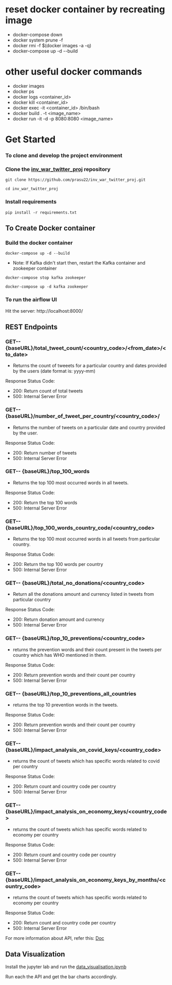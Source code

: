 # reset docker container by recreating image
- docker-compose down
- docker system prune -f
- docker rmi -f $(docker images -a -q)
- docker-compose up -d --build

# other useful docker commands
- docker images
- docker ps
- docker logs <container_id>
- docker kill <container_id>
- docker exec -it <container_id> /bin/bash
- docker build . -t <image_name>
- docker run -it -d -p 8080:8080 <image_name>



# Get Started

### To clone and develop the project environment


### Clone the [inv_war_twitter_proj](https://github.com/prasu22/inv_war_twitter_proj) repository
```
git clone https://github.com/prasu22/inv_war_twitter_proj.git
```
```
cd inv_war_twitter_proj
```

### Install requirements
```
pip install -r requirements.txt
```

## To Create Docker container

### Build the docker container
```
docker-compose up -d --build
```

- Note: If Kafka didn't start then, restart the Kafka container and zookeeper container
```
docker-compose stop kafka zookeeper
```
```
docker-compose up -d kafka zookeeper
```

### To run the airflow UI

Hit the server: http://localhost:8000/




## REST Endpoints


### GET-- {baseURL}/total_tweet_count/<country_code>/<from_date>/<to_date>
- Returns the count of tweeets for a particular country and dates provided by the users (date format is: yyyy-mm)

Response Status Code: 
- 200: Return count of total tweets
- 500: Internal Server Error

### GET-- {baseURL}/number_of_tweet_per_country/<country_code>/<date>
- Returns the number of tweets on a particular date and country provided by the user.

Response Status Code: 
- 200: Return number of tweets
- 500: Internal Server Error

  
### GET-- {baseURL}/top_100_words
- Returns the top 100 most occurred words in all tweets.
  
Response Status Code: 
- 200: Return the top 100 words
- 500: Internal Server Error
  
  
### GET-- {baseURL}/top_100_words_country_code/<country_code>
- Returns the top 100 most occurred words in all tweets from particular country.
  
Response Status Code: 
- 200: Return the top 100 words per country
- 500: Internal Server Error
  

### GET-- {baseURL}/total_no_donations/<country_code>
- Return all the donations amount and currency listed in tweets from particular country
  
Response Status Code: 
- 200: Return donation amount and currency
- 500: Internal Server Error
  

### GET-- {baseURL}/top_10_preventions/<country_code>
- returns the prevention words and their count present in the tweets per country which has WHO mentioned in them.
  
Response Status Code: 
  - 200: Return prevention words and their count per country
  - 500: Internal Server Error
 
 
### GET-- {baseURL}/top_10_preventions_all_countries
- returns the top 10 prevention words in the tweets.
  
Response Status Code: 
  - 200: Return prevention words and their count per country
  - 500: Internal Server Error 
 
 
### GET-- {baseURL}/impact_analysis_on_covid_keys/<country_code>
- returns the count of tweets which has specific words related to covid per country
 
 Response Status Code: 
  - 200: Return count and country code per country
  - 500: Internal Server Error
  
 
 ### GET-- {baseURL}/impact_analysis_on_economy_keys/<country_code>
- returns the count of tweets which has specific words related to economy per country
 
 Response Status Code: 
  - 200: Return count and country code per country
  - 500: Internal Server Error 
  

 ### GET-- {baseURL}/impact_analysis_on_economy_keys_by_months/<country_code>
- returns the count of tweets which has specific words related to economy per country
 
 Response Status Code: 
  - 200: Return count and country code per country
  - 500: Internal Server Error 

 For more information about API, refer this: [Doc](https://docs.google.com/document/d/11Y_E7dSwzooN6lTaS5ROtsU5Qge4SWvyZ0kYmn3yxBE/edit)

 ## Data Visualization
  
 Install the jupyter lab and run the [data_visualisation.ipynb](https://github.com/prasu22/inv_war_twitter_proj/blob/develop/data_visualisation.ipynb)
  
 Run each the API and get the bar charts accordingly.
  
